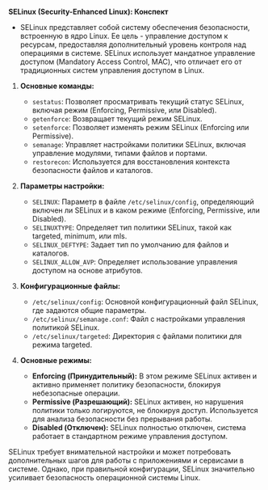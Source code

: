 **SELinux (Security-Enhanced Linux): Конспект**
   - SELinux представляет собой систему обеспечения безопасности, встроенную в ядро Linux. Ее цель - управление доступом к ресурсам, предоставляя дополнительный уровень контроля над операциями в системе. SELinux использует мандатное управление доступом (Mandatory Access Control, MAC), что отличает его от традиционных систем управления доступом в Linux.

1. **Основные команды:**
   - `sestatus`: Позволяет просматривать текущий статус SELinux, включая режим (Enforcing, Permissive, или Disabled).
   - `getenforce`: Возвращает текущий режим SELinux.
   - `setenforce`: Позволяет изменять режим SELinux (Enforcing или Permissive).
   - `semanage`: Управляет настройками политики SELinux, включая управление модулями, типами файлов и портами.
   - `restorecon`: Используется для восстановления контекста безопасности файлов и каталогов.

2. **Параметры настройки:**
   - `SELINUX`: Параметр в файле `/etc/selinux/config`, определяющий включен ли SELinux и в каком режиме (Enforcing, Permissive, или Disabled).
   - `SELINUXTYPE`: Определяет тип политики SELinux, такой как targeted, minimum, или mls.
   - `SELINUX_DEFTYPE`: Задает тип по умолчанию для файлов и каталогов.
   - `SELINUX_ALLOW_AVP`: Определяет использование управления доступом на основе атрибутов.

3. **Конфигурационные файлы:**
   - `/etc/selinux/config`: Основной конфигурационный файл SELinux, где задаются общие параметры.
   - `/etc/selinux/semanage.conf`: Файл с настройками управления политикой SELinux.
   - `/etc/selinux/targeted`: Директория с файлами политики для режима targeted.

4. **Основные режимы:**
   - **Enforcing (Принудительный):** В этом режиме SELinux активен и активно применяет политику безопасности, блокируя небезопасные операции.
   - **Permissive (Разрешающий):** SELinux активен, но нарушения политики только логируются, не блокируя доступ. Используется для анализа безопасности без прерывания работы.
   - **Disabled (Отключен):** SELinux полностью отключен, система работает в стандартном режиме управления доступом.

SELinux требует внимательной настройки и может потребовать дополнительных шагов для работы с приложениями и сервисами в системе. Однако, при правильной конфигурации, SELinux значительно усиливает безопасность операционной системы Linux.
